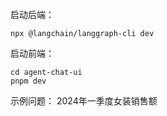 启动后端：
```
npx @langchain/langgraph-cli dev 
```

启动前端：

```
cd agent-chat-ui
pnpm dev
```

示例问题：
2024年一季度女装销售额